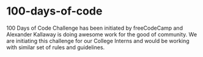 # 100-days-of-code
100 Days of Code Challenge has been initiated by freeCodeCamp and Alexander Kallaway is doing awesome work for the good of community. We are initiating this challenge for our College Interns and would be working with similar set of rules and guidelines.
